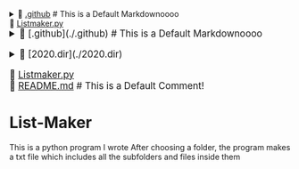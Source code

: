 <details style="padding-left: 0px"> <summary>📂 <a href="./.github">.github</a>      # This is a Default Markdownoooo</summary><blockquote>
<details style="opacity:1"> <summary>📂 <a href="./.github/workflows">workflows </summary><blockquote>
📄 <a href="./.github/workflows/pythonpackage.yml">pythonpackage.yml</a> # new</details></details>
📄 <a href="./Listmaker.py">Listmaker.py</a> <br/>
            
<big>
<details style="padding-left: 0px"> <summary>📂 [.github](./.github)      # This is a Default Markdownoooo</summary>
          
<details style="padding-left: 16px"> <summary>📂 [workflows](./.github/workflows) </summary>
          
📄 [pythonpackage.yml](./.github/workflows/pythonpackage.yml) # new</details></details>
              
<details style="padding-left: 0px"> <summary>📂 [2020.dir](./2020.dir) </summary>
          
📄 [abc.txt](./2020.dir/abc.txt) </details>
              
📄 [Listmaker.py](./Listmaker.py) <br/>
📄 [README.md](./README.md)    # This is a Default Comment!<br/>
</big>

# List-Maker
This is a python program I wrote
After choosing a folder, the program makes a txt file which includes all the subfolders and files inside them

